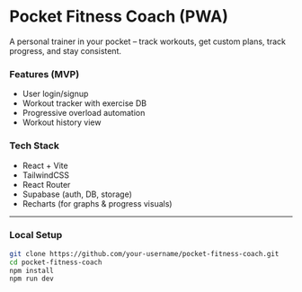 # Pocket Fitness Coach (PWA)

A personal trainer in your pocket – track workouts, get custom plans, track progress, and stay consistent.

### Features (MVP)

- User login/signup
- Workout tracker with exercise DB
- Progressive overload automation
- Workout history view

### Tech Stack

- React + Vite
- TailwindCSS
- React Router
- Supabase (auth, DB, storage)
- Recharts (for graphs & progress visuals)

---

### Local Setup

```bash
git clone https://github.com/your-username/pocket-fitness-coach.git
cd pocket-fitness-coach
npm install
npm run dev
```
